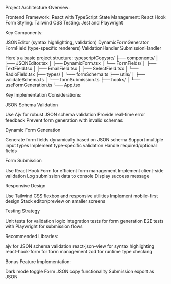 Project Architecture Overview:

Frontend Framework: React with TypeScript
State Management: React Hook Form
Styling: Tailwind CSS
Testing: Jest and Playwright

Key Components:

JSONEditor (syntax highlighting, validation)
DynamicFormGenerator
FormField (type-specific renderers)
ValidationHandler
SubmissionHandler

Here's a basic project structure:
typescriptCopysrc/
├── components/
│   ├── JSONEditor.tsx
│   ├── DynamicForm.tsx
│   └── FormFields/
│       ├── TextField.tsx
│       ├── EmailField.tsx
│       ├── SelectField.tsx
│       └── RadioField.tsx
├── types/
│   └── formSchema.ts
├── utils/
│   ├── validateSchema.ts
│   └── formSubmission.ts
├── hooks/
│   └── useFormGeneration.ts
└── App.tsx

Key Implementation Considerations:

JSON Schema Validation


Use Ajv for robust JSON schema validation
Provide real-time error feedback
Prevent form generation with invalid schemas


Dynamic Form Generation


Generate form fields dynamically based on JSON schema
Support multiple input types
Implement type-specific validation
Handle required/optional fields


Form Submission


Use React Hook Form for efficient form management
Implement client-side validation
Log submission data to console
Display success message


Responsive Design


Use Tailwind CSS flexbox and responsive utilities
Implement mobile-first design
Stack editor/preview on smaller screens


Testing Strategy


Unit tests for validation logic
Integration tests for form generation
E2E tests with Playwright for submission flows

Recommended Libraries:

ajv for JSON schema validation
react-json-view for syntax highlighting
react-hook-form for form management
zod for runtime type checking

Bonus Feature Implementation:

Dark mode toggle
Form JSON copy functionality
Submission export as JSON

